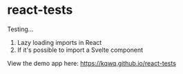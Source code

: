 # react-tests

Testing...
1. Lazy loading imports in React
2. If it's possible to import a Svelte component 

View the demo app here: https://kqwq.github.io/react-tests
